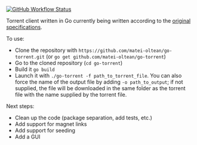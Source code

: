 [![GitHub Workflow Status](https://img.shields.io/github/workflow/status/matei-oltean/go-torrent/Go)](https://github.com/matei-oltean/go-torrent/actions?query=workflow%3AGo)

Torrent client written in Go currently being written according to the [original specifications](https://www.bittorrent.org/beps/bep_0003.html).

To use:
* Clone the repository with `https://github.com/matei-oltean/go-torrent.git` (or `go get github.com/matei-oltean/go-torrent`)
* Go to the cloned repository (`cd go-torrent`)
* Build it `go build`
* Launch it with `./go-torrent -f path_to_torrent_file`. You can also force the name of the output file by adding `-o path_to_output`; if not supplied, the file will be downloaded in the same folder as the torrent file with the name supplied by the torrent file.

Next steps:
* Clean up the code (package separation, add tests, etc.)
* Add support for magnet links
* Add support for seeding
* Add a GUI
